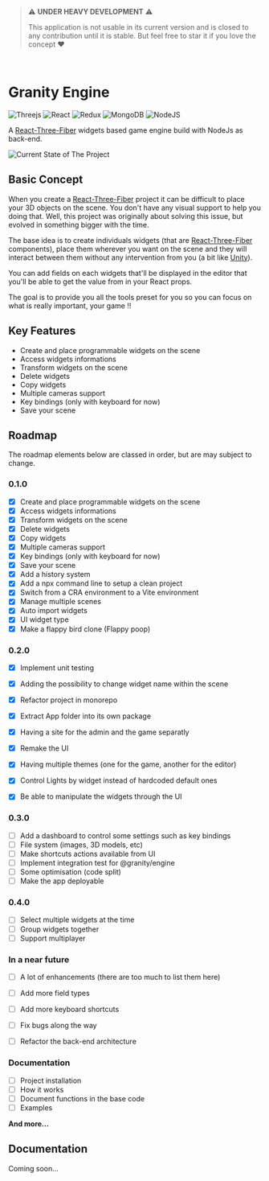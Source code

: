 > :warning: **UNDER HEAVY DEVELOPMENT** :warning: 
>
> This application is not usable in its current version and is closed to any contribution until it is stable.
> But feel free to star it if you love the concept :heart:

<p>&nbsp;</p>

# Granity Engine 
![Threejs](https://img.shields.io/badge/threejs-black?style=for-the-badge&logo=three.js&logoColor=white)
![React](https://img.shields.io/badge/react-%2320232a.svg?style=for-the-badge&logo=react&logoColor=%2361DAFB)
![Redux](https://img.shields.io/badge/redux-%23593d88.svg?style=for-the-badge&logo=redux&logoColor=white)
![MongoDB](https://img.shields.io/badge/MongoDB-%234ea94b.svg?style=for-the-badge&logo=mongodb&logoColor=white)
![NodeJS](https://img.shields.io/badge/node.js-6DA55F?style=for-the-badge&logo=node.js&logoColor=white)

A [React-Three-Fiber](https://github.com/pmndrs/react-three-fiber) widgets based game engine build with NodeJs as back-end.

![Current State of The Project](https://i.imgur.com/MSxFChH.png)

## Basic Concept
When you create a [React-Three-Fiber](https://github.com/pmndrs/react-three-fiber) project it can be difficult to place your 3D objects on the scene. You don't have any visual support to help you doing that. Well, this project was originally about solving this issue, but evolved in something bigger with the time.

The base idea is to create individuals widgets (that are [React-Three-Fiber](https://github.com/pmndrs/react-three-fiber) components), place them wherever you want on the scene and they will interact between them without any intervention from you (a bit like [Unity](https://unity.com/)).

You can add fields on each widgets that'll be displayed in the editor that you'll be able to get the value from in your React props. 

The goal is to provide you all the tools preset for you so you can focus on what is really important, your game !!

## Key Features

* Create and place programmable widgets on the scene
* Access widgets informations
* Transform widgets on the scene
* Delete widgets
* Copy widgets
* Multiple cameras support
* Key bindings (only with keyboard for now)
* Save your scene
 
## Roadmap
The roadmap elements below are classed in order, but are may subject to change.

### 0.1.0
- [x] Create and place programmable widgets on the scene
- [x] Access widgets informations
- [x] Transform widgets on the scene
- [x] Delete widgets
- [x] Copy widgets
- [x] Multiple cameras support
- [x] Key bindings (only with keyboard for now)
- [x] Save your scene
- [x] Add a history system
- [x] Add a npx command line to setup a clean project
- [x] Switch from a CRA environment to a Vite environment
- [x] Manage multiple scenes
- [x] Auto import widgets
- [x] UI widget type
- [x] Make a flappy bird clone (Flappy poop)

### 0.2.0
- [x] Implement unit testing
- [x] Adding the possibility to change widget name within the scene
- [x] Refactor project in monorepo
- [x] Extract App folder into its own package
- [x] Having a site for the admin and the game separatly
- [x] Remake the UI
- [x] Having multiple themes (one for the game, another for the editor)
- [x] Control Lights by widget instead of hardcoded default ones
- [x] Be able to manipulate the widgets through the UI


### 0.3.0
- [ ] Add a dashboard to control some settings such as key bindings
- [ ] File system (images, 3D models, etc)
- [ ] Make shortcuts actions available from UI
- [ ] Implement integration test for @granity/engine
- [ ] Some optimisation (code split)
- [ ] Make the app deployable

### 0.4.0
- [ ] Select multiple widgets at the time
- [ ] Group widgets together
- [ ] Support multiplayer

### In a near future
- [ ] A lot of enhancements (there are too much to list them here)
- [ ] Add more field types
- [ ] Add more keyboard shortcuts
- [ ] Fix bugs along the way
- [ ] Refactor the back-end architecture


### Documentation
- [ ] Project installation
- [ ] How it works
- [ ] Document functions in the base code
- [ ] Examples

**And more...**
 
## Documentation

Coming soon...

